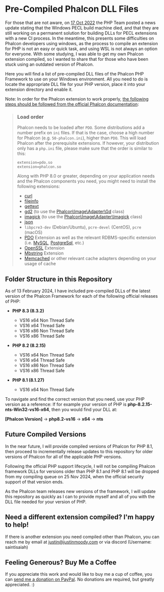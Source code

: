 # Pre-Compiled Phalcon DLL Files

For those that are not aware, on [17 Oct 2022](https://windows.php.net/#news-2022-10-17-1) the PHP Team posted a news update stating that the Windows PECL build machine died, and that they are still working on a permanent solution for building DLLs for PECL extensions with a new CI process. In the meantime, this presents some difficulties on Phalcon developers using windows, as the process to compile an extension for PHP is not an easy or quick task, and using WSL is not always an option for everyone. With some studying, I was able to get my own Phalcon extension compiled, so I wanted to share that for those who have been stuck using an outdated version of Phalcon.

Here you will find a list of pre-compiled DLL files of the Phalcon PHP Framework to use on your Windows environment. All you need to do is locate the appropriate DLL file for your PHP version, place it into your extension directory and enable it.

Note: In order for the Phalcon extension to work properly, [the following steps should be followed from the official Phalcon documentation](https://docs.phalcon.io/latest/installation/#php-80):

> ### Load order
> 
> Phalcon needs to be loaded after  `PDO`. Some distributions add a
> number prefix on  `ini`  files. If that is the case, choose a high
> number for Phalcon (e.g.  `50-phalcon.ini`), higher than  `PDO`. This
> will load Phalcon after the prerequisite extensions. If however, your
> distribution only has a  `php.ini`  file, please make sure that the
> order is similar to this:
> 
>     extension=pdo.so
>     extension=phalcon.so
> 
> 
> Along with PHP 8.0 or greater, depending on your application needs and
> the Phalcon components you need, you might need to install the
> following extensions:
> 
> -   [curl](https://www.php.net/manual/en/book.curl.php)
> -   [fileinfo](https://www.php.net/manual/en/book.fileinfo.php)
> -   [gettext](https://www.php.net/manual/en/book.gettext.php)
> -   [gd2](https://www.php.net/manual/en/book.image.php)  (to use the  [Phalcon\Image\Adapter\Gd](https://docs.phalcon.io/latest/api/phalcon_image/#image-adapter-gd)
> class)
> -   [imagick](https://www.php.net/manual/en/book.imagick.php)  (to use the 
> [Phalcon\Image\Adapter\Imagick](https://docs.phalcon.io/latest/api/phalcon_image/#image-adapter-imagick)
> class)
> -   [json](https://www.php.net/manual/en/book.json.php)
> -   `libpcre3-dev`  (Debian/Ubuntu),  `pcre-devel`  (CentOS),  `pcre`  (macOS)
> -   [PDO](https://php.net/manual/en/book.pdo.php)  Extension as well as the relevant RDBMS-specific extension (i.e. 
> [MySQL](https://php.net/manual/en/ref.pdo-mysql.php), 
> [PostgreSql](https://php.net/manual/en/ref.pdo-pgsql.php), etc.)
> -   [OpenSSL](https://php.net/manual/en/book.openssl.php)  Extension
> -   [Mbstring](https://php.net/manual/en/book.mbstring.php)  Extension
> -   [Memcached](https://php.net/manual/en/book.memcached.php)  or other relevant cache adapters depending on your usage of cache


## Folder Structure in this Repository

As of 13 February 2024, I have included pre-compiled DLLs of the latest version of the Phalcon Framework for each of the following official releases of PHP:

 - **PHP 8.3 (8.3.2)**
     - VS16 x64 Non Thread Safe
     - VS16 x64 Thread Safe
     - VS16 x86 Non Thread Safe
     - VS16 x86 Thread Safe

- **PHP 8.2 (8.2.15)**
     - VS16 x64 Non Thread Safe
     - VS16 x64 Thread Safe
     - VS16 x86 Non Thread Safe
     - VS16 x86 Thread Safe

- **PHP 8.1 (8.1.27)**
     - VS16 x64 Non Thread Safe

To navigate and find the correct version that you need, use your PHP version as a reference:
If for example your version of PHP is **php-8.2.15-nts-Win32-vs16-x64**, then you would find your DLL at:

**[Phalcon Version]** -> **php8.2-vs16** -> **x64** -> **nts**


## Future Compiled Versions

In the near future, I will provide compiled versions of Phalcon for PHP 8.1, then proceed to incrementally release updates to this repository for older versions of Phalcon for all of the applicable PHP versions.

Following the official PHP support lifecycle, I will not be compiling Phalcon framework DLLs for versions older than PHP 8.1 and PHP 8.1 will be dropped from my compiling queue on 25 Nov 2024, when the official security support of that version ends.

As the Phalcon team releases new versions of the framework, I will update this repository as quickly as I can to provide myself and all of you with the DLL file needed for your version of PHP.

## Need a different extension compiled? I'm happy to help!

If there is another extension you need compiled other than Phalcon, you can reach me by email at justin@justinmoody.com or via discord (Username: saintisaiah) 

## Feeling Generous? Buy Me a Coffee

If you appreciate this work and would like to buy me a cup of coffee, you can [send me a donation on PayPal](https://paypal.me/jmoodyfwd). 
No donations are required, but greatly appreciated. :)